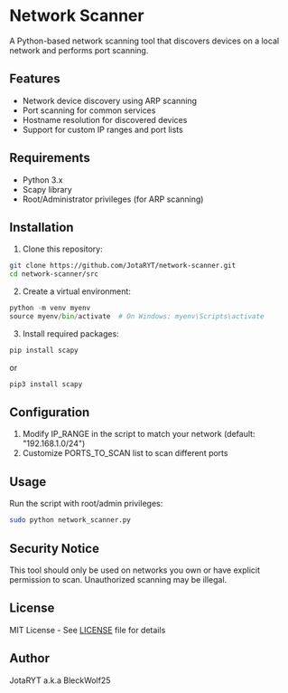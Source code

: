 # Network Scanner

A Python-based network scanning tool that discovers devices on a local network and performs port scanning.

## Features

- Network device discovery using ARP scanning
- Port scanning for common services
- Hostname resolution for discovered devices
- Support for custom IP ranges and port lists

## Requirements

- Python 3.x
- Scapy library
- Root/Administrator privileges (for ARP scanning)

## Installation

1. Clone this repository:

```sh
git clone https://github.com/JotaRYT/network-scanner.git
cd network-scanner/src
```

2. Create a virtual environment:

```py
python -m venv myenv
source myenv/bin/activate  # On Windows: myenv\Scripts\activate
```

3. Install required packages:

```py
pip install scapy
```

or

```py
pip3 install scapy
```

## Configuration

1. Modify IP_RANGE in the script to match your network (default: "192.168.1.0/24")
2. Customize PORTS_TO_SCAN list to scan different ports

## Usage

Run the script with root/admin privileges:

```zsh
sudo python network_scanner.py
```

## Security Notice

This tool should only be used on networks you own or have explicit permission to scan. Unauthorized scanning may be illegal.

## License

MIT License - See [LICENSE](LICENSE) file for details

## Author

JotaRYT a.k.a BleckWolf25
